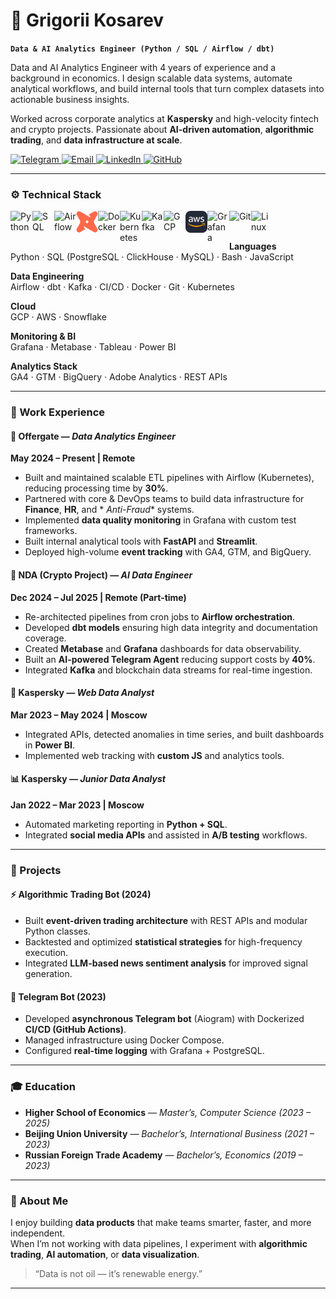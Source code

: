 # 🦉 Grigorii Kosarev

**`Data & AI Analytics Engineer (Python / SQL / Airflow / dbt)`**

Data and AI Analytics Engineer with 4 years of experience and a background in economics. I design
scalable data systems, automate analytical workflows, and build internal tools that turn complex
datasets into actionable business insights.

Worked across corporate analytics at **Kaspersky** and high-velocity fintech and crypto projects.
Passionate about **AI-driven automation**, **algorithmic trading**, and **data infrastructure at
scale**.

<p align="left">
   <a href="https://t.me/kosarenok">
      <img alt="Telegram" title="Message me on Telegram" src="https://custom-icon-badges.demolab.com/badge/-Telegram-2CA5E0?style=for-the-badge&logo=telegram&logoColor=white"/>
   </a>
   <a href="mailto:kosarevg7545@gmail.com">
      <img alt="Email" title="Email me" src="https://custom-icon-badges.demolab.com/badge/-Email-D14836?style=for-the-badge&logo=gmail&logoColor=white"/>
   </a>
   <a href="https://www.linkedin.com/in/grigorii-kosarev-54254b249/">
      <img alt="LinkedIn" title="Connect on LinkedIn" src="https://custom-icon-badges.demolab.com/badge/-LinkedIn-0077B5?style=for-the-badge&logo=linkedin&logoColor=white"/>
   </a>
   <a href="https://github.com/kosarenok">
      <img alt="GitHub" title="GitHub profile" src="https://custom-icon-badges.demolab.com/badge/-GitHub-181717?style=for-the-badge&logo=github&logoColor=white"/>
   </a>
</p>

---

### ⚙️ Technical Stack

<img align="left" alt="Python" width="35px" src="https://cdn.jsdelivr.net/gh/devicons/devicon/icons/python/python-original.svg"/>
<img align="left" alt="SQL" width="35px" src="https://cdn.jsdelivr.net/gh/devicons/devicon/icons/postgresql/postgresql-original.svg"/>
<img align="left" alt="Airflow" width="35px" src="https://cdn.jsdelivr.net/gh/devicons/devicon/icons/apacheairflow/apacheairflow-original.svg"/>
<img align="left" alt="dbt" width="35px" src="/icons/Dbt-Icon--Streamline-Svg-Logos.svg"/>
<img align="left" alt="Docker" width="35px" src="https://cdn.jsdelivr.net/gh/devicons/devicon/icons/docker/docker-original.svg"/>
<img align="left" alt="Kubernetes" width="35px" src="https://cdn.jsdelivr.net/gh/devicons/devicon/icons/kubernetes/kubernetes-plain.svg"/>
<img align="left" alt="Kafka" width="35px" src="https://cdn.jsdelivr.net/gh/devicons/devicon/icons/apachekafka/apachekafka-original.svg"/>
<img align="left" alt="GCP" width="35px" src="https://cdn.jsdelivr.net/gh/devicons/devicon/icons/googlecloud/googlecloud-original.svg"/>
<img align="left" alt="AWS" width="35px" src="https://github.com/tandpfun/skill-icons/blob/main/icons/AWS-Dark.svg"/>
<img align="left" alt="Grafana" width="35px" src="https://cdn.jsdelivr.net/gh/devicons/devicon/icons/grafana/grafana-original.svg"/>
<img align="left" alt="Git" width="35px" src="https://cdn.jsdelivr.net/gh/devicons/devicon/icons/git/git-original.svg"/>
<img align="left" alt="Linux" width="35px" src="https://cdn.jsdelivr.net/gh/devicons/devicon/icons/linux/linux-original.svg"/>
<br/>
<br/>

**Languages**  
Python · SQL (PostgreSQL · ClickHouse · MySQL) · Bash · JavaScript

**Data Engineering**  
Airflow · dbt · Kafka · CI/CD · Docker · Git · Kubernetes

**Cloud**  
GCP · AWS · Snowflake

**Monitoring & BI**  
Grafana · Metabase · Tableau · Power BI

**Analytics Stack**  
GA4 · GTM · BigQuery · Adobe Analytics · REST APIs

---

### 💼 Work Experience

#### 🧩 Offergate — *Data Analytics Engineer*

**May 2024 – Present | Remote**

- Built and maintained scalable ETL pipelines with Airflow (Kubernetes), reducing processing time by
  **30%**.
- Partnered with core & DevOps teams to build data infrastructure for **Finance**, **HR**, and *
  *Anti-Fraud** systems.
- Implemented **data quality monitoring** in Grafana with custom test frameworks.
- Built internal analytical tools with **FastAPI** and **Streamlit**.
- Deployed high-volume **event tracking** with GA4, GTM, and BigQuery.

#### 🤖 NDA (Crypto Project) — *AI Data Engineer*

**Dec 2024 – Jul 2025 | Remote (Part-time)**

- Re-architected pipelines from cron jobs to **Airflow orchestration**.
- Developed **dbt models** ensuring high data integrity and documentation coverage.
- Created **Metabase** and **Grafana** dashboards for data observability.
- Built an **AI-powered Telegram Agent** reducing support costs by **40%**.
- Integrated **Kafka** and blockchain data streams for real-time ingestion.

#### 🧠 Kaspersky — *Web Data Analyst*

**Mar 2023 – May 2024 | Moscow**

- Integrated APIs, detected anomalies in time series, and built dashboards in **Power BI**.
- Implemented web tracking with **custom JS** and analytics tools.

#### 📊 Kaspersky — *Junior Data Analyst*

**Jan 2022 – Mar 2023 | Moscow**

- Automated marketing reporting in **Python + SQL**.
- Integrated **social media APIs** and assisted in **A/B testing** workflows.

---

### 🚀 Projects

#### ⚡ Algorithmic Trading Bot (2024)

- Built **event-driven trading architecture** with REST APIs and modular Python classes.
- Backtested and optimized **statistical strategies** for high-frequency execution.
- Integrated **LLM-based news sentiment analysis** for improved signal generation.

#### 💬 Telegram Bot (2023)

- Developed **asynchronous Telegram bot** (Aiogram) with Dockerized **CI/CD (GitHub Actions)**.
- Managed infrastructure using Docker Compose.
- Configured **real-time logging** with Grafana + PostgreSQL.

---

### 🎓 Education

- **Higher School of Economics** — *Master’s, Computer Science (2023 – 2025)*
- **Beijing Union University** — *Bachelor’s, International Business (2021 – 2023)*
- **Russian Foreign Trade Academy** — *Bachelor’s, Economics (2019 – 2023)*

---

### 🧩 About Me

I enjoy building **data products** that make teams smarter, faster, and more independent.  
When I’m not working with data pipelines, I experiment with **algorithmic trading**, **AI automation**, or **data visualization**.

> “Data is not oil — it’s renewable energy.”

---

